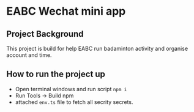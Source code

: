 # EABC Wechat mini app

## Project Background
This project is build for help EABC run badaminton activity and organise account and time. 

## How to run the project up
- Open terminal windows and run script `npm i`
- Run Tools -> Build npm
- attached `env.ts` file to fetch all secrity secrets.